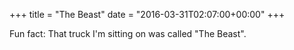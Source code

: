 +++
title = "The Beast"
date = "2016-03-31T02:07:00+00:00"
+++

Fun fact: That truck I'm sitting on was called "The Beast".
			